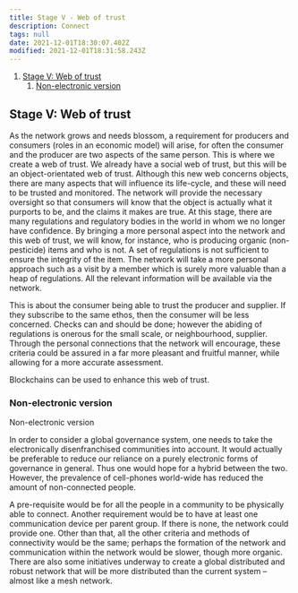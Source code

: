 ```yaml
---
title: Stage V - Web of trust
description: Connect
tags: null
date: 2021-12-01T18:30:07.402Z
modified: 2021-12-01T18:31:58.243Z
---
```


1. [Stage V: Web of trust](#stage-v-web-of-trust)
   1. [Non-electronic version](#non-electronic-version)

## Stage V: Web of trust

As the network grows and needs blossom, a requirement for producers and consumers (roles in an economic model) will arise, for often the consumer and the producer are two aspects of the same person. This is where we create a web of trust. We already have a social web of trust, but this will be an object-orientated web of trust. Although this new web concerns objects, there are many aspects that will influence its life-cycle, and these will need to be trusted and monitored. The network will provide the necessary oversight so that consumers will know that the object is actually what it purports to be, and the claims it makes are true. At this stage, there are many regulations and regulatory bodies in the world in whom we no longer have confidence. By bringing a more personal aspect into the network and this web of trust, we will know, for instance, who is producing organic (non-pesticide) items and who is not. A set of regulations is not sufficient to ensure the integrity of the item. The network will take a more personal approach such as a visit by a member which is surely more valuable than a heap of regulations. All the relevant information will be available via the network.

This is about the consumer being able to trust the producer and supplier. If they subscribe to the same ethos, then the consumer will be less concerned. Checks can and should be done; however the abiding of regulations is onerous for the small scale, or neighbourhood, supplier. Through the personal connections that the network will encourage, these criteria could be assured in a far more pleasant and fruitful manner, while allowing for a more accurate assessment.

Blockchains can be used to enhance this web of trust.

### Non-electronic version

Non-electronic version

In order to consider a global governance system, one needs to take the electronically disenfranchised communities into account. It would actually be preferable to reduce our reliance on a purely electronic forms of governance in general. Thus one would hope for a hybrid between the two. However, the prevalence of cell-phones world-wide has reduced the amount of non-connected people.

A pre-requisite would be for all the people in a community to be physically able to connect. Another requirement would be to have at least one communication device per parent group. If there is none, the network could provide one. Other than that, all the other criteria and methods of connectivity would be the same; perhaps the formation of the network and communication within the network would be slower, though more organic.
There are also some initiatives underway to create a global distributed and robust network that will be more distributed than the current system – almost like a mesh network.
